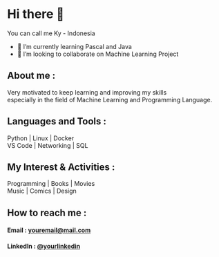 # Hi there 👋 

You can call me Ky - Indonesia
- 🌱 I’m currently learning Pascal and Java
- 👯 I’m looking to collaborate on Machine Learning Project
  
## About me :

Very motivated to keep learning and improving my skills<br>
especially in the field of Machine Learning and Programming Language.

## Languages and Tools :

Python | Linux | Docker <br>
VS Code | Networking | SQL 

## My Interest & Activities :

Programming | Books | Movies <br>
Music | Comics | Design <br>

## How to reach me :

#### Email : [youremail@mail.com](ferdiansyahh670@icloud.com)
#### LinkedIn : [@yourlinkedin](https://www.linkedin.com/in/rizky-ferdiansyah)

